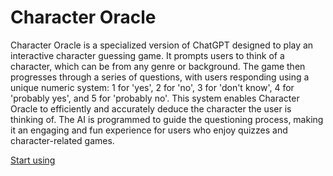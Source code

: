 # Character Oracle

Character Oracle is a specialized version of ChatGPT designed to play an interactive character guessing game. It prompts users to think of a character, which can be from any genre or background. The game then progresses through a series of questions, with users responding using a unique numeric system: 1 for 'yes', 2 for 'no', 3 for 'don't know', 4 for 'probably yes', and 5 for 'probably no'. This system enables Character Oracle to efficiently and accurately deduce the character the user is thinking of. The AI is programmed to guide the questioning process, making it an engaging and fun experience for users who enjoy quizzes and character-related games.

[Start using](https://chat.openai.com/g/g-aDHHdHNeT)